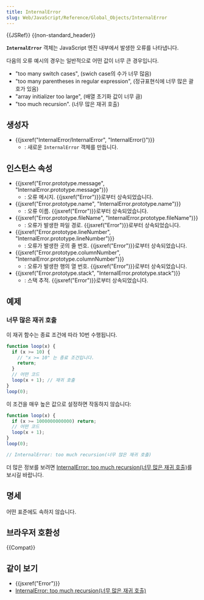 ```yaml
---
title: InternalError
slug: Web/JavaScript/Reference/Global_Objects/InternalError
---
```


{{JSRef}} {{non-standard_header}}

**`InternalError`** 객체는 JavaScript 엔진 내부에서 발생한 오류를 나타냅니다.

다음의 오류 예시의 경우는 일반적으로 어떤 값이 너무 큰 경우입니다.

- "too many switch cases", (swich case의 수가 너무 많음)
- "too many parentheses in regular expression", (정규표현식에 너무 많은 괄호가 있음)
- "array initializer too large", (배열 초기화 값이 너무 큼)
- "too much recursion". (너무 많은 재귀 호출)

## 생성자

- {{jsxref("InternalError/InternalError", "InternalError()")}}
  - : 새로운 `InternalError` 객체를 만듭니다.

## 인스턴스 속성

- {{jsxref("Error.prototype.message", "InternalError.prototype.message")}}
  - : 오류 메시지. {{jsxref("Error")}}로부터 상속되었습니다.
- {{jsxref("Error.prototype.name", "InternalError.prototype.name")}}
  - : 오류 이름. {{jsxref("Error")}}로부터 상속되었습니다.
- {{jsxref("Error.prototype.fileName", "InternalError.prototype.fileName")}}
  - : 오류가 발생한 파일 경로. {{jsxref("Error")}}로부터 상속되었습니다.
- {{jsxref("Error.prototype.lineNumber", "InternalError.prototype.lineNumber")}}
  - : 오류가 발생한 곳의 줄 번호. {{jsxref("Error")}}로부터 상속되었습니다.
- {{jsxref("Error.prototype.columnNumber", "InternalError.prototype.columnNumber")}}
  - : 오류가 발생한 행의 열 번호. {{jsxref("Error")}}로부터 상속되었습니다.
- {{jsxref("Error.prototype.stack", "InternalError.prototype.stack")}}
  - : 스택 추적. {{jsxref("Error")}}로부터 상속되었습니다.

## 예제

### 너무 많은 재귀 호출

이 재귀 함수는 종료 조건에 따라 10번 수행됩니다.

```js
function loop(x) {
  if (x >= 10) {
    // "x >= 10" 는 종료 조건입니다.
    return;
  }
  // 어떤 코드
  loop(x + 1); // 재귀 호출
}
loop(0);
```

이 조건을 매우 높은 값으로 설정하면 작동하지 않습니다:

```js example-bad
function loop(x) {
  if (x >= 1000000000000) return;
  // 어떤 코드
  loop(x + 1);
}
loop(0);

// InternalError: too much recursion(너무 많은 재귀 호출)
```

더 많은 정보를 보려면 [InternalError: too much recursion(너무 많은 재귀 호출)](/ko/docs/Web/JavaScript/Reference/Errors/Too_much_recursion)를 보시길 바랍니다.

## 명세

어떤 표준에도 속하지 않습니다.

## 브라우저 호환성

{{Compat}}

## 같이 보기

- {{jsxref("Error")}}
- [InternalError: too much recursion(너무 많은 재귀 호출)](/ko/docs/Web/JavaScript/Reference/Errors/Too_much_recursion)
